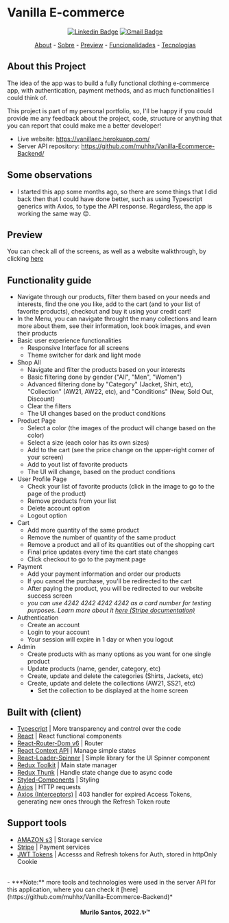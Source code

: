 <h1>Vanilla E-commerce</h1>
<div align="center">

[![Linkedin Badge](https://img.shields.io/badge/-Murilo%20Santos-231f20?style=flat-square&logo=Linkedin&logoColor=white&link=https://www.linkedin.com/in/giovannalinda)](https://www.linkedin.com/in/muhhx)
[![Gmail Badge](https://img.shields.io/badge/-muriloue@gmail.com-231f20?style=flat-square&logo=Gmail&logoColor=white&link=mailto:muriloue@gmail.com)](mailto:muriloue@gmail.com)

</div>
<p align="center">
    <a href="#About this Project">About</a> -
    <a href="#Sobre">Sobre</a> -
    <a href="#Preview">Preview</a> -
    <a href="#Funcionalidades">Funcionalidades</a> -
    <a href="#Built">Tecnologias</a>
</p>

## About this Project
The idea of the app was to build a fully functional clothing e-commerce app, with authentication, payment methods, and as much functionalities I could think of.

This project is part of my personal portfolio, so, I'll be happy if you could provide me any feedback about the project, code, structure or anything that you can report that could make me a better developer!

- Live website: <https://vanillaec.herokuapp.com/>
- Server API repository: <https://github.com/muhhx/Vanilla-Ecommerce-Backend/> 

## Some observations
- I started this app some months ago, so there are some things that I did back then that I could have done better, such as using Typescript generics with Axios, to type the API response. Regardless, the app is working the same way 😊.

## Preview
You can check all of the screens, as well as a website walkthrough, by clicking [here](linktosomething)

## Functionality guide
- Navigate through our products, filter them based on your needs and interests, find the one you like, add to the cart (and to your list of favorite products), checkout and buy it using your credit cart!
- In the Menu, you can navigate throught the many collections and learn more about them, see their information, look book images, and even their products
- Basic user experience functionalities
  - Responsive Interface for all screens
  - Theme switcher for dark and light mode
- Shop All
  - Navigate and filter the products based on your interests
  - Basic filtering done by gender ("All", "Men", "Women")
  - Advanced filtering done by "Category" (Jacket, Shirt, etc), "Collection" (AW21, AW22, etc), and "Conditions" (New, Sold Out, Discount)
  - Clear the filters
  - The UI changes based on the product conditions
- Product Page
  - Select a color (the images of the product will change based on the color)
  - Select a size (each color has its own sizes)
  - Add to the cart (see the price change on the upper-right corner of your screen)
  - Add to yout list of favorite products
  - The UI will change, based on the product conditions
- User Profile Page
  - Check your list of favorite products (click in the image to go to the page of the product)
  - Remove products from your list
  - Delete account option
  - Logout option
- Cart
  - Add more quantity of the same product
  - Remove the number of quantity of the same product
  - Remove a product and all of its quantities out of the shopping cart
  - Final price updates every time the cart state changes
  - Click checkout to go to the payment page
- Payment
  - Add your payment information and order our products
  - If you cancel the purchase, you'll be redirected to the cart
  - After paying the product, you will be redirected to our website success screen
  - *you can use 4242 4242 4242 4242 as a card number for testing purposes. Learn more about it [here (Stripe documentation)](https://stripe.com/docs/testing)*
- Authentication
  - Create an account
  - Login to your account
  - Your session will expire in 1 day or when you logout
- Admin
  - Create products with as many options as you want for one single product
  - Update products (name, gender, category, etc)
  - Create, update and delete the categories (Shirts, Jackets, etc)
  - Create, update and delete the collections (AW21, SS21, etc)
      - Set the collection to be displayed at the home screen

## Built with (client)
- [Typescript](TypeScript) | More transparency and control over the code
- [React](React) | React functional components
- [React-Router-Dom v6](React) | Router
- [React Context API](React) | Manage simple states
- [React-Loader-Spinner](React) | Simple library for the UI Spinner component
- [Redux Toolkit](React) | Main state manager
- [Redux Thunk](React) | Handle state change due to async code
- [Styled-Components](React) | Styling
- [Axios](React) | HTTP requests
- [Axios (Interceptors)](React) | 403 handler for expired Access Tokens, generating new ones through the Refresh Token route

## Support tools
- [AMAZON s3](React) | Storage service
- [Stripe](React) | Payment services
- [JWT Tokens](React) | Accesss and Refresh tokens for Auth, stored in httpOnly Cookie
</br>
- ***Note:** more tools and technologies were used in the server API for this application, where you can check it [here](https://github.com/muhhx/Vanilla-Ecommerce-Backend)*



<h4 align="center">Murilo Santos, 2022.✨™</h4>
